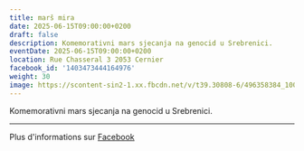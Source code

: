 ```yaml
---
title: marš mira
date: 2025-06-15T09:00:00+0200
draft: false
description: Komemorativni mars sjecanja na genocid u Srebrenici.
eventDate: 2025-06-15T09:00:00+0200
location: Rue Chasseral 3 2053 Cernier
facebook_id: '1403473444164976'
weight: 30
image: https://scontent-sin2-1.xx.fbcdn.net/v/t39.30808-6/496358384_1007574214836511_4806363768185633011_n.jpg?_nc_cat=102&ccb=1-7&_nc_sid=9e60e4&_nc_ohc=A9qmDHXUaR4Q7kNvwGJt76w&_nc_oc=AdkrGOpPzR2JoDiy6AxEW68DWGMluBpJsQjhpqjzpaPC7a_42MJka1QJfFiBL_x5EV8&_nc_zt=23&_nc_ht=scontent-sin2-1.xx&edm=ABTKTjYEAAAA&_nc_gid=8nkTUO2lUo6UukIKOnL2IA&oh=00_AfPixJtk2uFfC_4EBj35NRnDeF7-0NaYcO-cN7QbnCeqMQ&oe=685546AE
---
```


Komemorativni mars sjecanja na genocid u Srebrenici.

---

Plus d'informations sur [Facebook](https://facebook.com/events/1403473444164976)